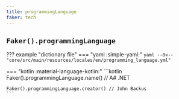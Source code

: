 ```yaml
---
title: programmingLanguage
faker: tech
---
```


## `Faker().programmingLanguage`

??? example "dictionary file"
    === "yaml :simple-yaml:"
        ```yaml
        --8<-- "core/src/main/resources/locales/en/programming_language.yml"
        ```

=== "kotlin :material-language-kotlin:"
    ```kotlin
    Faker().programmingLanguage.name() // A# .NET

    Faker().programmingLanguage.creator() // John Backus
    ```
